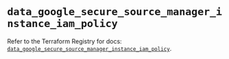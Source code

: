 # `data_google_secure_source_manager_instance_iam_policy`

Refer to the Terraform Registry for docs: [`data_google_secure_source_manager_instance_iam_policy`](https://registry.terraform.io/providers/hashicorp/google-beta/5.39.1/docs/data-sources/google_secure_source_manager_instance_iam_policy).
